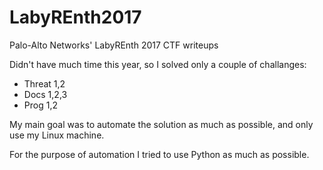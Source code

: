 # LabyREnth2017
Palo-Alto Networks' LabyREnth 2017 CTF writeups

Didn't have much time this year, so I solved only a couple of challanges:

* Threat 1,2
* Docs 1,2,3
* Prog 1,2

My main goal was to automate the solution as much as possible, and only use my Linux machine.

For the purpose of automation I tried to use Python as much as possible.
